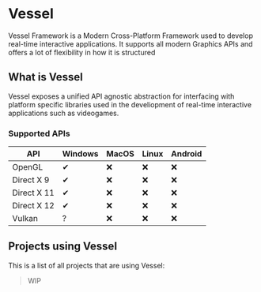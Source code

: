 # Vessel

Vessel Framework is a Modern Cross-Platform Framework used to develop real-time interactive applications. It supports all modern Graphics APIs and offers a lot of flexibility in how it is structured

## What is Vessel
Vessel exposes a unified API agnostic abstraction for interfacing with platform specific libraries used in the develiopment of real-time interactive applications such as videogames. 

### Supported APIs

| API | Windows | MacOS | Linux | Android |
|-|-|-|-|-|
| OpenGL | ✔ | ❌ | ❌ | ❌ |
| Direct X 9 | ✔ | ❌ | ❌ | ❌ |
| Direct X 11 | ✔ | ❌ | ❌ | ❌ |
| Direct X 12 | ✔ | ❌ | ❌ | ❌ |
| Vulkan | ? | ❌ | ❌ | ❌ |

## Projects using Vessel
This is a list of all projects that are using Vessel:

> WIP
